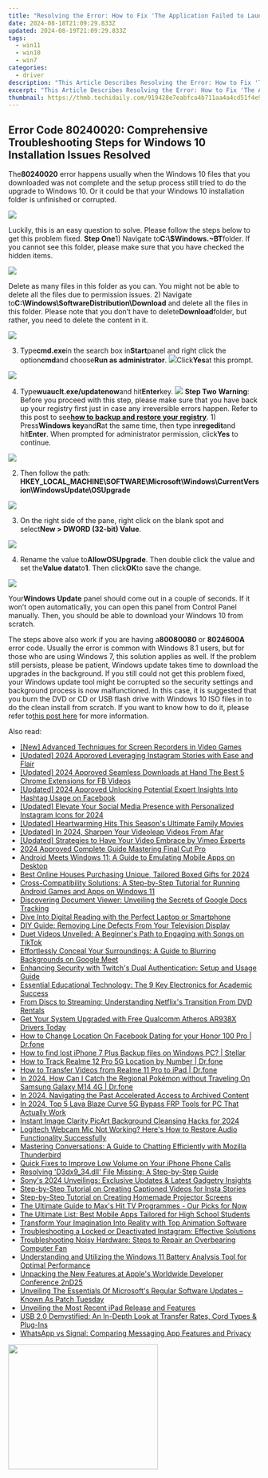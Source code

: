```yaml
---
title: "Resolving the Error: How to Fix 'The Application Failed to Launch - Error Code 0xC0000142'"
date: 2024-08-18T21:09:29.833Z
updated: 2024-08-19T21:09:29.833Z
tags:
  - win11
  - win10
  - win7
categories:
  - driver
description: "This Article Describes Resolving the Error: How to Fix 'The Application Failed to Launch - Error Code 0xC0000142'"
excerpt: "This Article Describes Resolving the Error: How to Fix 'The Application Failed to Launch - Error Code 0xC0000142'"
thumbnail: https://thmb.techidaily.com/919428e7eabfca4b711aa4a4cd51f4e93cb7908e27ba9c3d55f238a99b357fbb.jpg
---
```


## Error Code 80240020: Comprehensive Troubleshooting Steps for Windows 10 Installation Issues Resolved

The**80240020** error happens usually when the Windows 10 files that you downloaded was not complete and the setup process still tried to do the upgrade to Windows 10\. Or it could be that your Windows 10 installation folder is unfinished or corrupted.

![](https://images.drivereasy.com/wp-content/uploads/2016/08/error-code-80240020.jpg)

Luckily, this is an easy question to solve. Please follow the steps below to get this problem fixed. **Step One**1) Navigate to**C:\\$Windows.\~BT**folder. If you cannot see this folder, please make sure that you have checked the hidden items.

![](https://images.drivereasy.com/wp-content/uploads/2016/08/windows-bt-600x427.jpg)

Delete as many files in this folder as you can. You might not be able to delete all the files due to permission issues. 2) Navigate to**C:\\Windows\\SoftwareDistribution\\Download** and delete all the files in this folder. Please note that you don’t have to delete**Download**folder, but rather, you need to delete the content in it.

![](https://images.drivereasy.com/wp-content/uploads/2016/08/softwaredistributiondownload.jpg)

3) Type**cmd.exe**in the search box in**Start**panel and right click the option**cmd**and choose**Run as administrator**. ![](https://images.drivereasy.com/wp-content/uploads/2016/08/run-as-administrator.jpg)Click**Yes**at this prompt.

![](https://images.drivereasy.com/wp-content/uploads/2016/08/uac-command-processor.jpg)

4) Type**wuauclt.exe/updatenow**and hit**Enter**key. ![](https://images.drivereasy.com/wp-content/uploads/2016/08/img_57b5394edbd33.png) **Step Two** **Warning**: Before you proceed with this step, please make sure that you have back up your registry first just in case any irreversible errors happen. Refer to this post to see[**how to backup and restore your registry**](https://tools.techidaily.com/drivereasy/download/). 1) Press**Windows key**and**R**at the same time, then type in**regedit**and hit**Enter**. When prompted for administrator permission, click**Yes** to continue.

![](https://images.drivereasy.com/wp-content/uploads/2016/10/regedit.png)

2) Then follow the path:   **HKEY\_LOCAL\_MACHINE\\SOFTWARE\\Microsoft\\Windows\\CurrentVersion\\WindowsUpdate\\OSUpgrade**

![](https://images.drivereasy.com/wp-content/uploads/2016/10/hkey_local_machinesoftwaremicrosoftwindowscurrentversionwindowsupdateosupgrade-600x394.jpg)

3) On the right side of the pane, right click on the blank spot and select**New > DWORD (32-bit) Value**.

![](https://images.drivereasy.com/wp-content/uploads/2016/10/new-dword-32-bit-value-600x396.jpg)

4) Rename the value to**AllowOSUpgrade**. Then double click the value and set the**Value data**to**1**. Then click**OK**to save the change.

![](https://images.drivereasy.com/wp-content/uploads/2016/10/img_58140207aba43-600x394.jpg)

 Your**Windows Update** panel should come out in a couple of seconds. If it won’t open automatically, you can open this panel from Control Panel manually. Then, you should be able to download your Windows 10 from scratch.

The steps above also work if you are having a**80080080** or **8024600A**  error code. Usually the error is common with Windows 8.1 users, but for those who are using Windows 7, this solution applies as well. If the problem still persists, please be patient, Windows update takes time to download the upgrades in the background. If you still could not get this problem fixed, your Windows update tool might be corrupted so the security settings and background process is now malfunctioned. In this case, it is suggested that you burn the DVD or CD or USB flash drive with Windows 10 ISO files in to do the clean install from scratch. If you want to know how to do it, please refer to[this post here](https://tools.techidaily.com/drivereasy/download/) for more information.

<ins class="adsbygoogle"
     style="display:block"
     data-ad-format="autorelaxed"
     data-ad-client="ca-pub-7571918770474297"
     data-ad-slot="1223367746"></ins>



<ins class="adsbygoogle"
     style="display:block"
     data-ad-client="ca-pub-7571918770474297"
     data-ad-slot="8358498916"
     data-ad-format="auto"
     data-full-width-responsive="true"></ins>

<span class="atpl-alsoreadstyle">Also read:</span>
<div><ul>
<li><a href="https://video-screen-grab.techidaily.com/new-advanced-techniques-for-screen-recorders-in-video-games/"><u>[New] Advanced Techniques for Screen Recorders in Video Games</u></a></li>
<li><a href="https://instagram-videos.techidaily.com/updated-2024-approved-leveraging-instagram-stories-with-ease-and-flair/"><u>[Updated] 2024 Approved  Leveraging Instagram Stories with Ease and Flair</u></a></li>
<li><a href="https://facebook-clips.techidaily.com/updated-2024-approved-seamless-downloads-at-hand-the-best-5-chrome-extensions-for-fb-videos/"><u>[Updated] 2024 Approved  Seamless Downloads at Hand  The Best 5 Chrome Extensions for FB Videos</u></a></li>
<li><a href="https://facebook-clips.techidaily.com/updated-2024-approved-unlocking-potential-expert-insights-into-hashtag-usage-on-facebook/"><u>[Updated] 2024 Approved  Unlocking Potential  Expert Insights Into Hashtag Usage on Facebook</u></a></li>
<li><a href="https://instagram-video-files.techidaily.com/updated-elevate-your-social-media-presence-with-personalized-instagram-icons-for-2024/"><u>[Updated] Elevate Your Social Media Presence with Personalized Instagram Icons for 2024</u></a></li>
<li><a href="https://some-knowledge.techidaily.com/updated-heartwarming-hits-this-seasons-ultimate-family-movies/"><u>[Updated] Heartwarming Hits  This Season's Ultimate Family Movies</u></a></li>
<li><a href="https://vp-tips.techidaily.com/updated-in-2024-sharpen-your-videoleap-videos-from-afar/"><u>[Updated] In 2024, Sharpen Your Videoleap Videos From Afar</u></a></li>
<li><a href="https://vimeo-videos.techidaily.com/updated-strategies-to-have-your-video-embrace-by-vimeo-experts/"><u>[Updated] Strategies to Have Your Video Embrace by Vimeo Experts</u></a></li>
<li><a href="https://extra-hints.techidaily.com/2024-approved-complete-guide-mastering-final-cut-pro/"><u>2024 Approved  Complete Guide  Mastering Final Cut Pro</u></a></li>
<li><a href="https://techtrends.techidaily.com/android-meets-windows-11-a-guide-to-emulating-mobile-apps-on-desktop/"><u>Android Meets Windows 11: A Guide to Emulating Mobile Apps on Desktop</u></a></li>
<li><a href="https://extra-resources.techidaily.com/best-online-houses-purchasing-unique-tailored-boxed-gifts-for-2024/"><u>Best Online Houses  Purchasing Unique, Tailored Boxed Gifts for 2024</u></a></li>
<li><a href="https://techtrends.techidaily.com/cross-compatibility-solutions-a-step-by-step-tutorial-for-running-android-games-and-apps-on-windows-11/"><u>Cross-Compatibility Solutions: A Step-by-Step Tutorial for Running Android Games and Apps on Windows 11</u></a></li>
<li><a href="https://techtrends.techidaily.com/discovering-document-viewer-unveiling-the-secrets-of-google-docs-tracking/"><u>Discovering Document Viewer: Unveiling the Secrets of Google Docs Tracking</u></a></li>
<li><a href="https://techtrends.techidaily.com/dive-into-digital-reading-with-the-perfect-laptop-or-smartphone/"><u>Dive Into Digital Reading with the Perfect Laptop or Smartphone</u></a></li>
<li><a href="https://techtrends.techidaily.com/diy-guide-removing-line-defects-from-your-television-display/"><u>DIY Guide: Removing Line Defects From Your Television Display</u></a></li>
<li><a href="https://techtrends.techidaily.com/duet-videos-unveiled-a-beginners-path-to-engaging-with-songs-on-tiktok/"><u>Duet Videos Unveiled: A Beginner's Path to Engaging with Songs on TikTok</u></a></li>
<li><a href="https://techtrends.techidaily.com/effortlessly-conceal-your-surroundings-a-guide-to-blurring-backgrounds-on-google-meet/"><u>Effortlessly Conceal Your Surroundings: A Guide to Blurring Backgrounds on Google Meet</u></a></li>
<li><a href="https://techtrends.techidaily.com/1722856478933-enhancing-security-with-twitchs-dual-authentication-setup-and-usage-guide/"><u>Enhancing Security with Twitch's Dual Authentication: Setup and Usage Guide</u></a></li>
<li><a href="https://techtrends.techidaily.com/essential-educational-technology-the-9-key-electronics-for-academic-success/"><u>Essential Educational Technology: The 9 Key Electronics for Academic Success</u></a></li>
<li><a href="https://techtrends.techidaily.com/from-discs-to-streaming-understanding-netflixs-transition-from-dvd-rentals/"><u>From Discs to Streaming: Understanding Netflix's Transition From DVD Rentals</u></a></li>
<li><a href="https://win-dash.techidaily.com/get-your-system-upgraded-with-free-qualcomm-atheros-ar938x-drivers-today/"><u>Get Your System Upgraded with Free Qualcomm Atheros AR938X Drivers Today</u></a></li>
<li><a href="https://review-topics.techidaily.com/how-to-change-location-on-facebook-dating-for-your-honor-100-pro-drfone-by-drfone-virtual-android/"><u>How to Change Location On Facebook Dating for your Honor 100 Pro | Dr.fone</u></a></li>
<li><a href="https://blog-min.techidaily.com/how-to-find-lost-iphone-7-plus-backup-files-on-windows-pc-stellar-by-stellar-data-recovery-ios-iphone-data-recovery/"><u>How to find lost iPhone 7 Plus Backup files on Windows PC? | Stellar</u></a></li>
<li><a href="https://android-location-track.techidaily.com/how-to-track-realme-12-pro-5g-location-by-number-drfone-by-drfone-virtual-android/"><u>How to Track Realme 12 Pro 5G Location by Number | Dr.fone</u></a></li>
<li><a href="https://android-transfer.techidaily.com/how-to-transfer-videos-from-realme-11-pro-to-ipad-drfone-by-drfone-transfer-from-android-transfer-from-android/"><u>How to Transfer Videos from Realme 11 Pro to iPad | Dr.fone</u></a></li>
<li><a href="https://change-location.techidaily.com/in-2024-how-can-i-catch-the-regional-pokemon-without-traveling-on-samsung-galaxy-m14-4g-drfone-by-drfone-virtual-android/"><u>In 2024, How Can I Catch the Regional Pokémon without Traveling On Samsung Galaxy M14 4G | Dr.fone</u></a></li>
<li><a href="https://extra-skills.techidaily.com/in-2024-navigating-the-past-accelerated-access-to-archived-content/"><u>In 2024, Navigating the Past  Accelerated Access to Archived Content</u></a></li>
<li><a href="https://android-frp.techidaily.com/in-2024-top-5-lava-blaze-curve-5g-bypass-frp-tools-for-pc-that-actually-work-by-drfone-android/"><u>In 2024, Top 5 Lava Blaze Curve 5G Bypass FRP Tools for PC That Actually Work</u></a></li>
<li><a href="https://extra-support.techidaily.com/instant-image-clarity-picart-background-cleansing-hacks-for-2024/"><u>Instant Image Clarity  PicArt Background Cleansing Hacks for 2024</u></a></li>
<li><a href="https://sound-issues.techidaily.com/logitech-webcam-mic-not-working-heres-how-to-restore-audio-functionality-successfully/"><u>Logitech Webcam Mic Not Working? Here's How to Restore Audio Functionality Successfully</u></a></li>
<li><a href="https://techtrends.techidaily.com/mastering-conversations-a-guide-to-chatting-efficiently-with-mozilla-thunderbird/"><u>Mastering Conversations: A Guide to Chatting Efficiently with Mozilla Thunderbird</u></a></li>
<li><a href="https://techtrends.techidaily.com/quick-fixes-to-improve-low-volume-on-your-iphone-phone-calls/"><u>Quick Fixes to Improve Low Volume on Your iPhone Phone Calls</u></a></li>
<li><a href="https://techtrends.techidaily.com/resolving-d3dx934dll-file-missing-a-step-by-step-guide/"><u>Resolving 'D3dx9_34.dll' File Missing: A Step-by-Step Guide</u></a></li>
<li><a href="https://techtrends.techidaily.com/sonys-2024-unveilings-exclusive-updates-and-latest-gadgetry-insights/"><u>Sony's 2024 Unveilings: Exclusive Updates & Latest Gadgetry Insights</u></a></li>
<li><a href="https://techtrends.techidaily.com/step-by-step-tutorial-on-creating-captioned-videos-for-insta-stories/"><u>Step-by-Step Tutorial on Creating Captioned Videos for Insta Stories</u></a></li>
<li><a href="https://techtrends.techidaily.com/step-by-step-tutorial-on-creating-homemade-projector-screens/"><u>Step-by-Step Tutorial on Creating Homemade Projector Screens</u></a></li>
<li><a href="https://techtrends.techidaily.com/the-ultimate-guide-to-maxs-hit-tv-programmes-our-picks-for-now/"><u>The Ultimate Guide to Max's Hit TV Programmes - Our Picks for Now</u></a></li>
<li><a href="https://techtrends.techidaily.com/the-ultimate-list-best-mobile-apps-tailored-for-high-school-students/"><u>The Ultimate List: Best Mobile Apps Tailored for High School Students</u></a></li>
<li><a href="https://extra-tips.techidaily.com/transform-your-imagination-into-reality-with-top-animation-software/"><u>Transform Your Imagination Into Reality with Top Animation Software</u></a></li>
<li><a href="https://techtrends.techidaily.com/troubleshooting-a-locked-or-deactivated-instagram-effective-solutions/"><u>Troubleshooting a Locked or Deactivated Instagram: Effective Solutions</u></a></li>
<li><a href="https://techtrends.techidaily.com/troubleshooting-noisy-hardware-steps-to-repair-an-overbearing-computer-fan/"><u>Troubleshooting Noisy Hardware: Steps to Repair an Overbearing Computer Fan</u></a></li>
<li><a href="https://techtrends.techidaily.com/1722871238067-understanding-and-utilizing-the-windows-11-battery-analysis-tool-for-optimal-performance/"><u>Understanding and Utilizing the Windows 11 Battery Analysis Tool for Optimal Performance</u></a></li>
<li><a href="https://techtrends.techidaily.com/unpacking-the-new-features-at-apples-worldwide-developer-conference-2nd25/"><u>Unpacking the New Features at Apple's Worldwide Developer Conference 2nD25</u></a></li>
<li><a href="https://techtrends.techidaily.com/unveiling-the-essentials-of-microsofts-regular-software-updates-known-as-patch-tuesday/"><u>Unveiling The Essentials Of Microsoft's Regular Software Updates – Known As Patch Tuesday</u></a></li>
<li><a href="https://techtrends.techidaily.com/unveiling-the-most-recent-ipad-release-and-features/"><u>Unveiling the Most Recent iPad Release and Features</u></a></li>
<li><a href="https://techtrends.techidaily.com/usb-20-demystified-an-in-depth-look-at-transfer-rates-cord-types-and-plug-ins/"><u>USB 2.0 Demystified: An In-Depth Look at Transfer Rates, Cord Types & Plug-Ins</u></a></li>
<li><a href="https://techtrends.techidaily.com/whatsapp-vs-signal-comparing-messaging-app-features-and-privacy/"><u>WhatsApp vs Signal: Comparing Messaging App Features and Privacy</u></a></li>
</ul></div>

<!-- affiliate ads begin -->
<a href="https://united.elfm.net/c/5597632/748964/4704" target="_top" id="748964"><img src="//a.impactradius-go.com/display-ad/4704-748964" border="0" alt="" width="300" height="250"/></a><img height="0" width="0" src="https://united.elfm.net/i/5597632/748964/4704" style="position:absolute;visibility:hidden;" border="0" />
<!-- affiliate ads end -->